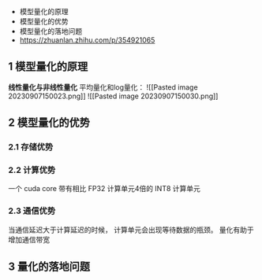 - 模型量化的原理
- 模型量化的优势
- 模型量化的落地问题
- https://zhuanlan.zhihu.com/p/354921065
## 1 模型量化的原理

**线性量化与非线性量化**
平均量化和log量化：
![[Pasted image 20230907150023.png]]
![[Pasted image 20230907150030.png]]

## 2 模型量化的优势

### 2.1 存储优势

### 2.2 计算优势
一个 cuda core 带有相比 FP32 计算单元4倍的 INT8 计算单元
### 2.3 通信优势
当通信延迟大于计算延迟的时候， 计算单元会出现等待数据的瓶颈。
量化有助于 增加通信带宽

## 3 量化的落地问题